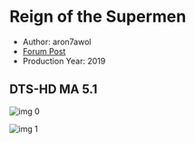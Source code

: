 # Reign of the Supermen

* Author: aron7awol
* [Forum Post](https://www.avsforum.com/threads/bass-eq-for-filtered-movies.2995212/post-57477140)
* Production Year: 2019

## DTS-HD MA 5.1

![img 0](https://i.imgur.com/p72vBnw.jpg)

![img 1](https://i.imgur.com/Iqevlu2.jpg)

